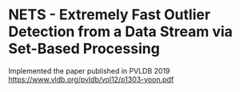 # NETS - Extremely Fast Outlier Detection from a Data Stream via Set-Based Processing
Implemented the paper published in PVLDB 2019 https://www.vldb.org/pvldb/vol12/p1303-yoon.pdf
